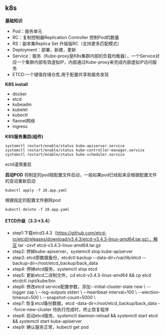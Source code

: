 ## k8s

**基础知识**
* Pod：服务单元
* RC：复制控制器Replication Controller 控制Pod的数量
* RS：副本集Replica Set 升级版RC（支持更多匹配模式）
* Deployment：部署，新建，更新
* Service：服务（Kube-proxy是K8s集群内部的负载均衡器），一个Service对应一个集群内部有效虚拟IP，内部通过Kube-proxy来完成内部虚拟IP访问服务
* ETCD:一个键值存储仓库,用于配置共享和服务发现

**K8S install**
* docker
* etcd
* kubeadm 
* kubelet 
* kubectl
* flannel网络
* ingress

**K8S服务重启(组件)**
```shell
systemctl restart/enable/status kube-apiserver.service
systemctl restart/enable/status kube-controller-manager.service
systemctl restart/enable/status kube-scheduler.service
```
ectd谨慎重启

**启动POD**
将制定的pod按配置文件启动，一般如果pod已经起来会根据配置文件的变动重新启动
```Shell
kubectl apply -f 28.app.yaml
```
根据指定的配置文件删除pod
```Shell
kubectl delete -f 28.app.yaml
```
#### ETCD升级（3.3->3.4）
- step1:下载etcd3.4.3（https://github.com/etcd-io/etcd/releases/download/v3.4.3/etcd-v3.4.3-linux-amd64.tar.gz），解压 tar -zxvf etcd-v3.4.3-linux-amd64.tar.gz
- step2: 停掉kube-apiserver，systemctl stop kube-apiserver
- step3: etcd原数据备份，etcdctl backup --data-dir=/var/lib/etcd --backup-dir=/root/etcd_backup/back_data
- step4: 停掉etcd服务，systemctl stop etcd
- step5: 更新etcd二进制文件，cd etcd-v3.4.3-linux-amd64 && cp etcd etcdctl /opt/kube/bin
- step6: 修改etcd service配置参数，添加--initial-cluster-state new \ --logger zap \ --log-outputs stderr \ --heartbeat-interval=100 \ --election-timeout=500 \ --snapshot-count=5000 \
- step7: 恢复etcd备份数据，etcd -data-dir=/root/etcd_backup/back_data --force-new-cluster 待执行完成时，终止恢复程序
- step8: 启动etcd服务，systemctl daemon-reload && systemctl start etcd && systemctl start kube-apiserver
- step9: 确认服务正常，kubectl get pod